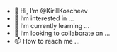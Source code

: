 - 👋 Hi, I’m @KirillKoscheev
- 👀 I’m interested in ...
- 🌱 I’m currently learning ...
- 💞️ I’m looking to collaborate on ...
- 📫 How to reach me ...

<!---
KirillKoscheev/KirillKoscheev is a ✨ special ✨ repository because its `README.md` (this file) appears on your GitHub profile.
You can click the Preview link to take a look at your changes.
--->
